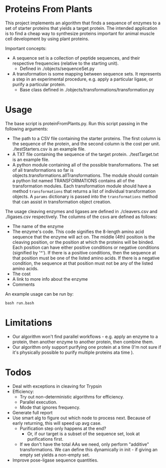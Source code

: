 # Proteins From Plants

This project implements an algorithm that finds a sequence of enzymes to a set
of starter proteins that yields a target protein. The intended application is
to find a cheap way to synthesize proteins important for animal muscle cell
development by using plant proteins.

Important concepts:

- A sequence set is a collection of peptide sequences, and their respective
frequencies (relative to the starting unit).
	- Defined in ./objects/sequenceSet.py
- A transformation is some mapping between sequence sets. It represents a step
in an experimental procedure, e.g. apply a particular ligase, or purify a
particular protein.
	- Base class defined in ./objects/transformations/transformation.py

# Usage

The base script is proteinFromPlants.py. Run this script passing in the 
following arguments:

- The path to a CSV file containing the starter proteins. The first column is
the sequence of the protein, and the second column is the cost per unit.
./testStarters.csv is an example file.
- A TXT file containing the sequence of the target protein. ./testTarget.txt is
an example file.
- A python module containing all of the possible transformations. The set of 
all transformations so far is objects.transformations.allTransformations. The
module should contain a python list named TRANSFORMATIONS contains all of the
transformation modules. Each transformation module should have a method 
`transformations` that returns a list of individual transformation objects. 
A `params` dictionary is passed into the `transformations` method that can
assist in transformation object creation.

The usage cleaving enzymes and ligases are defined in ./cleavers.csv and 
./ligases.csv respectively. The columns of the csvs are defined as follows:
- The name of the enzyme
- The enzyme's code. This code signifies the 8-length amino acid sequence that 
the enzyme will act on. The middle (4th) position is the cleaving position, or
the position at which the proteins will be binded. Each position can have 
either positive conditions or negative conditions (signified by '^'). If there
is a positive conditions, then the sequence at that position must be one of the
listed amino acids. If there is a negative condition, the sequence at that
position must not be any of the listed amino acids.
- The cost
- A link to more info about the enzyme
- Comments

An example usage can be run by:

`bash run.bash`

# Limitations

- Our algorithm won't find parallel workflows - e.g. apply an enzyme to a protein, then another enzyme to another protein, then combine them.
- Our algorithm only support purifying one protein at a time (I'm not sure if it's physically possible to purify multiple proteins ata time ).

# Todos

- Deal with exceptions in cleaving for Trypsin
- Efficiency: 
	- Try out non-deterministic algorithms for efficiency.
	- Parallel execution.
	- Mode that ignores frequency.
- Generate full report
- Use smart alg to figure out which node to process next. Because of early returning, this will speed up avg case.
	- Purification step only happens at the end?
		- Or, if our target is a subset of the sequence set, look at 
		purifications first.
	- If we don't have the total AAs we need, only perform "additive" 
	transformations. We can define this dynamically in init - if giving an 
	empty set yields a non-empty set.
- Improve pose-ligase sequence quantities.
